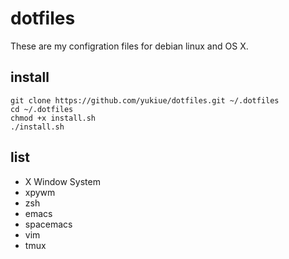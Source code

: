 # dotfiles
These are my configration files for debian linux and OS X.
## install
```shell
git clone https://github.com/yukiue/dotfiles.git ~/.dotfiles
cd ~/.dotfiles
chmod +x install.sh
./install.sh
```
## list
- X Window System
- xpywm
- zsh
- emacs
- spacemacs
- vim
- tmux
